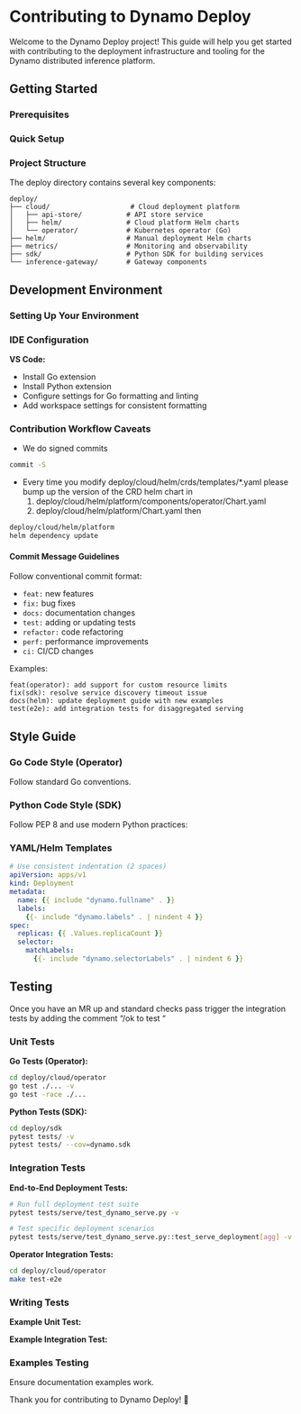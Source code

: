 # Contributing to Dynamo Deploy

Welcome to the Dynamo Deploy project! This guide will help you get started with contributing to the deployment infrastructure and tooling for the Dynamo distributed inference platform.

## Getting Started

### Prerequisites


### Quick Setup

### Project Structure

The deploy directory contains several key components:

```
deploy/
├── cloud/                    # Cloud deployment platform
│   ├── api-store/           # API store service
│   ├── helm/                # Cloud platform Helm charts
│   └── operator/            # Kubernetes operator (Go)
├── helm/                    # Manual deployment Helm charts
├── metrics/                 # Monitoring and observability
├── sdk/                     # Python SDK for building services
└── inference-gateway/       # Gateway components
```

## Development Environment

### Setting Up Your Environment


### IDE Configuration

**VS Code:**

- Install Go extension
- Install Python extension
- Configure settings for Go formatting and linting
- Add workspace settings for consistent formatting

### Contribution Workflow Caveats

- We do signed commits

```bash
commit -S
```

- Every time you modify deploy/cloud/helm/crds/templates/*.yaml please bump up the version of the CRD helm chart in
    1. deploy/cloud/helm/platform/components/operator/Chart.yaml
    2. deploy/cloud/helm/platform/Chart.yaml
then

```bash
deploy/cloud/helm/platform
helm dependency update
```

#### Commit Message Guidelines

Follow conventional commit format:

- `feat:` new features
- `fix:` bug fixes
- `docs:` documentation changes
- `test:` adding or updating tests
- `refactor:` code refactoring
- `perf:` performance improvements
- `ci:` CI/CD changes

Examples:

```
feat(operator): add support for custom resource limits
fix(sdk): resolve service discovery timeout issue
docs(helm): update deployment guide with new examples
test(e2e): add integration tests for disaggregated serving
```

## Style Guide

### Go Code Style (Operator)

Follow standard Go conventions.


### Python Code Style (SDK)

Follow PEP 8 and use modern Python practices:


### YAML/Helm Templates

```yaml
# Use consistent indentation (2 spaces)
apiVersion: apps/v1
kind: Deployment
metadata:
  name: {{ include "dynamo.fullname" . }}
  labels:
    {{- include "dynamo.labels" . | nindent 4 }}
spec:
  replicas: {{ .Values.replicaCount }}
  selector:
    matchLabels:
      {{- include "dynamo.selectorLabels" . | nindent 6 }}
```

## Testing

Once you have an MR up and standard checks pass trigger the integration tests by adding the comment “/ok to test <COMMIT-ID> “


### Unit Tests

**Go Tests (Operator):**

```bash
cd deploy/cloud/operator
go test ./... -v
go test -race ./...
```

**Python Tests (SDK):**

```bash
cd deploy/sdk
pytest tests/ -v
pytest tests/ --cov=dynamo.sdk
```

### Integration Tests

**End-to-End Deployment Tests:**

```bash
# Run full deployment test suite
pytest tests/serve/test_dynamo_serve.py -v

# Test specific deployment scenarios
pytest tests/serve/test_dynamo_serve.py::test_serve_deployment[agg] -v
```

**Operator Integration Tests:**

```bash
cd deploy/cloud/operator
make test-e2e
```

### Writing Tests

**Example Unit Test:**

**Example Integration Test:**


### Examples Testing

Ensure documentation examples work.


Thank you for contributing to Dynamo Deploy! 🚀

